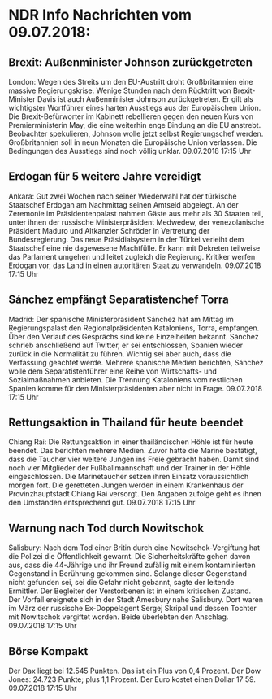 # NDR Info Nachrichten vom 09.07.2018:


## Brexit: Außenminister Johnson zurückgetreten
London: Wegen des Streits um den EU-Austritt droht Großbritannien eine massive Regierungskrise. Wenige Stunden nach dem Rücktritt von Brexit-Minister Davis ist auch Außenminister Johnson zurückgetreten. Er gilt als wichtigster Wortführer eines harten Ausstiegs aus der Europäischen Union. Die Brexit-Befürworter im Kabinett rebellieren gegen den neuen Kurs von Premierministerin May, die eine weiterhin enge Bindung an die EU anstrebt. Beobachter spekulieren, Johnson wolle jetzt selbst Regierungschef werden. Großbritannien soll in neun Monaten die Europäische Union verlassen. Die Bedingungen des Ausstiegs sind noch völlig unklar. 09.07.2018 17:15 Uhr 

## Erdogan für 5 weitere Jahre vereidigt
Ankara: Gut zwei Wochen nach seiner Wiederwahl hat der türkische Staatschef Erdogan am Nachmittag seinen Amtseid abgelegt. An der Zeremonie im Präsidentenpalast nahmen Gäste aus mehr als 30 Staaten teil, unter ihnen der russische Ministerpräsident Medwedew, der venezolanische Präsident Maduro und Altkanzler Schröder in Vertretung der Bundesregierung. Das neue Präsidialsystem in der Türkei verleiht dem Staatschef eine nie dagewesene Machtfülle. Er kann mit Dekreten teilweise das Parlament umgehen und leitet zugleich die Regierung. Kritiker werfen Erdogan vor, das Land in einen autoritären Staat zu verwandeln. 09.07.2018 17:15 Uhr 

## Sánchez empfängt Separatistenchef Torra
Madrid: Der spanische Ministerpräsident Sánchez hat am Mittag im Regierungspalast den Regionalpräsidenten Kataloniens, Torra, empfangen. Über den Verlauf des Gesprächs sind keine Einzelheiten bekannt. Sánchez schrieb anschließend auf Twitter, er sei entschlossen, Spanien wieder zurück in die Normalität zu führen. Wichtig sei aber auch, dass die Verfassung geachtet werde. Mehrere spanische Medien berichten, Sánchez wolle dem Separatistenführer eine Reihe von Wirtschafts- und Sozialmaßnahmen anbieten. Die Trennung Kataloniens vom restlichen Spanien komme für den Ministerpräsidenten aber nicht in Frage. 09.07.2018 17:15 Uhr 

## Rettungsaktion in Thailand für heute beendet
Chiang Rai: Die Rettungsaktion in einer thailändischen Höhle ist für heute beendet. Das berichten mehrere Medien. Zuvor hatte die Marine bestätigt, dass die Taucher vier weitere Jungen ins Freie gebracht haben. Damit sind noch vier Mitglieder der Fußballmannschaft und der Trainer in der Höhle eingeschlossen. Die Marinetaucher setzen ihren Einsatz voraussichtlich morgen fort. Die geretteten Jungen werden in einem Krankenhaus der Provinzhauptstadt Chiang Rai versorgt. Den Angaben zufolge geht es ihnen den Umständen entsprechend gut. 09.07.2018 17:15 Uhr 

## Warnung nach Tod durch Nowitschok
Salisbury: Nach dem Tod einer Britin durch eine Nowitschok-Vergiftung hat die Polizei die Öffentlichkeit gewarnt. Die Sicherheitskräfte gehen davon aus, dass die 44-Jährige und ihr Freund zufällig mit einem kontaminierten Gegenstand in Berührung gekommen sind. Solange dieser Gegenstand nicht gefunden sei, sei die Gefahr nicht gebannt, sagte der leitende Ermittler. Der Begleiter der Verstorbenen ist in einem kritischen Zustand. Der Vorfall ereignete sich in der Stadt Amesbury nahe Salisbury. Dort waren im März der russische Ex-Doppelagent Sergej Skripal und dessen Tochter mit Nowitschok vergiftet worden. Beide überlebten den Anschlag. 09.07.2018 17:15 Uhr 

## Börse Kompakt
Der Dax liegt bei 12.545 Punkten. Das ist ein Plus von 0,4 Prozent. Der Dow Jones: 24.723 Punkte; plus 1,1 Prozent. Der Euro kostet einen Dollar 17 59. 09.07.2018 17:15 Uhr 
